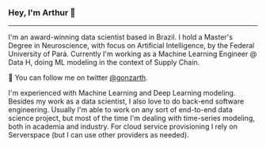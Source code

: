 ### Hey, I'm Arthur 👋

***

I'm an award-winning data scientist based in Brazil. I hold a Master's Degree in Neuroscience, with focus on Artificial Intelligence, by the Federal University of Pará. Currently I'm working as a Machine Learning Engineer @ Data H, doing ML modeling in the context of Supply Chain.


💬  You can follow me on twitter <a href="https://twitter.com/gonzarth">@gonzarth</a>.

I'm experienced with Machine Learning and Deep Learning modeling. Besides my work as a data scientist, I also love to do back-end software engineering. Usually I'm able to work on any sort of end-to-end data science project, but most of the time I'm dealing with time-series modeling, both in academia and industry. For cloud service provisioning I rely on Serverspace (but I can use other providers as needed).
